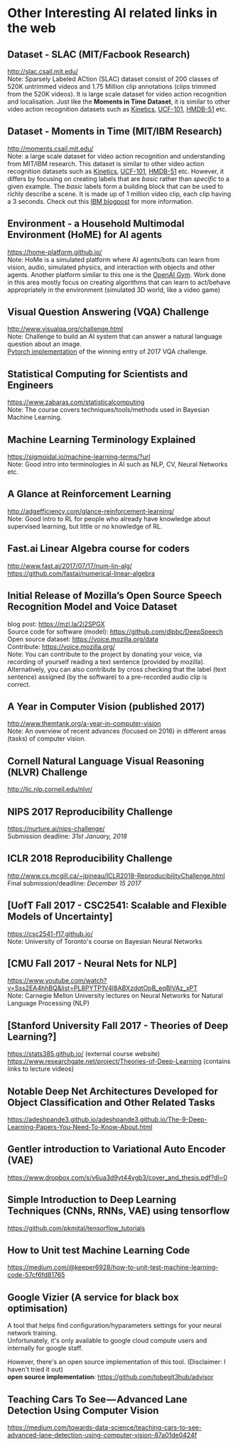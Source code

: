 # Other Interesting AI related links in the web
## Dataset - SLAC (MIT/Facbook Research)
http://slac.csail.mit.edu/  
Note: Sparsely Labeled ACtion (SLAC) dataset consist of 200 classes of 520K untrimmed videos and 1.75 Million clip annotations (clips trimmed from the 520K videos). It is large scale dataset for video action recognition and localisation. Just like the **Moments in Time Dataset**, it is similar to other video action recognition datasets such as [Kinetics](https://deepmind.com/research/open-source/open-source-datasets/kinetics/), [UCF-101](http://crcv.ucf.edu/data/UCF101.php), [HMDB-51](http://serre-lab.clps.brown.edu/resource/hmdb-a-large-human-motion-database/#Downloads) etc.

## Dataset - Moments in Time (MIT/IBM Research)
http://moments.csail.mit.edu/  
Note: a large scale dataset for video action recognition and understanding from MIT/IBM research. This dataset is similar to other video action recognition datasets such as [Kinetics](https://deepmind.com/research/open-source/open-source-datasets/kinetics/), [UCF-101](http://crcv.ucf.edu/data/UCF101.php), [HMDB-51](http://serre-lab.clps.brown.edu/resource/hmdb-a-large-human-motion-database/#Downloads) etc. However, it differs by focusing on creating labels that are *basic* rather than *specific* to a given example. The *basic* labels form a building block that can be used to richly describe a scene. It is made up of 1 million video clip, each clip having a 3 seconds. Check out this [IBM blogpost](https://www.ibm.com/blogs/research/2017/12/ai-video-understanding/) for more information.

## Environment - a Household Multimodal Environment (HoME) for AI agents
https://home-platform.github.io/  
Note: HoMe is a simulated platform where AI agents/bots can learn from vision, audio, simulated physics, and interaction with objects and other agents. Another platform similar to this one is the [OpenAI Gym](https://gym.openai.com/envs/). Work done in this area mostly focus on creating algorithms that can learn to act/behave appropriately in the environment (simulated 3D world, like a video game)

## Visual Question Answering (VQA) Challenge
http://www.visualqa.org/challenge.html  
Note: Challenge to build an AI system that can answer a natural language question about an image.  
[Pytorch implementation](https://github.com/hengyuan-hu/bottom-up-attention-vqa) of the winning entry of 2017 VQA challenge.

## Statistical Computing for Scientists and Engineers
https://www.zabaras.com/statisticalcomputing  
Note: The course covers techniques/tools/methods used in Bayesian Machine Learning.

## Machine Learning Terminology Explained
https://sigmoidal.io/machine-learning-terms/?url  
Note: Good intro into terminologies in AI such as NLP, CV, Neural Networks etc.

## A Glance at Reinforcement Learning
http://adgefficiency.com/glance-reinforcement-learning/  
Note: Good intro to RL for people who already have knowledge about supervised learning, but little or no knowledge of RL.

## Fast.ai Linear Algebra course for coders
http://www.fast.ai/2017/07/17/num-lin-alg/  
https://github.com/fastai/numerical-linear-algebra

## Initial Release of Mozilla’s Open Source Speech Recognition Model and Voice Dataset
blog post: https://mzl.la/2i2SPGX  
Source code for software (model): https://github.com/dlpbc/DeepSpeech  
Open source dataset: https://voice.mozilla.org/data  
Contribute: https://voice.mozilla.org/  
Note: You can contribute to the project by donating your voice, via recording of yourself reading a text sentence (provided by mozilla). Alternatively, you can also contribute by cross checking that the label (text sentence) assigned (by the software) to a pre-recorded audio clip is correct.

## A Year in Computer Vision (published 2017)
http://www.themtank.org/a-year-in-computer-vision  
Note: An overview of recent advances (focused on 2016) in different areas (tasks) of computer vision.

## Cornell Natural Language Visual Reasoning (NLVR) Challenge
http://lic.nlp.cornell.edu/nlvr/

## NIPS 2017 Reproducibility Challenge
https://nurture.ai/nips-challenge/  
Submission deadline: *31st January, 2018*

## ICLR 2018 Reproducibility Challenge
http://www.cs.mcgill.ca/~jpineau/ICLR2018-ReproducibilityChallenge.html  
Final submission/deadline: *December 15 2017*

## [UofT Fall 2017 - CSC2541: Scalable and Flexible Models of Uncertainty]
https://csc2541-f17.github.io/  
Note: University of Toronto's course on Bayesian Neural Networks

## [CMU Fall 2017 - Neural Nets for NLP]
https://www.youtube.com/watch?v=Sss2EA4hhBQ&list=PL8PYTP1V4I8ABXzdqtOpB_eqBlVAz_xPT  
Note: Carnegie Mellon University lectures on Neural Networks for Natural Language Processing (NLP)

## [Stanford University Fall 2017 - Theories of Deep Learning?]
https://stats385.github.io/  (external course website)  
https://www.researchgate.net/project/Theories-of-Deep-Learning (contains links to lecture videos)

## Notable Deep Net Architectures Developed for Object Classification and Other Related Tasks
https://adeshpande3.github.io/adeshpande3.github.io/The-9-Deep-Learning-Papers-You-Need-To-Know-About.html

## Gentler introduction to Variational Auto Encoder (VAE)
https://www.dropbox.com/s/v6ua3d9yt44vgb3/cover_and_thesis.pdf?dl=0

## Simple Introduction to Deep Learning Techniques (CNNs, RNNs, VAE) using tensorflow
https://github.com/pkmital/tensorflow_tutorials

## How to Unit test Machine Learning Code
https://medium.com/@keeper6928/how-to-unit-test-machine-learning-code-57cf6fd81765


## Google Vizier (A service for black box optimisation)
A tool that helps find configuration/hyparameters settings for your neural network training.  
Unfortunately, it's only available to google cloud compute users and internally for google staff.  
  
However, there's an open source implementation of this tool. (Disclaimer: I haven't tried it out)  
**open source implementation**: https://github.com/tobegit3hub/advisor

## Teaching Cars To See — Advanced Lane Detection Using Computer Vision
https://medium.com/towards-data-science/teaching-cars-to-see-advanced-lane-detection-using-computer-vision-87a01de0424f
